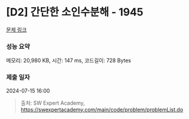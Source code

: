 # [D2] 간단한 소인수분해 - 1945 

[문제 링크](https://swexpertacademy.com/main/code/problem/problemDetail.do?contestProbId=AV5Pl0Q6ANQDFAUq) 

### 성능 요약

메모리: 20,980 KB, 시간: 147 ms, 코드길이: 728 Bytes

### 제출 일자

2024-07-15 16:00



> 출처: SW Expert Academy, https://swexpertacademy.com/main/code/problem/problemList.do